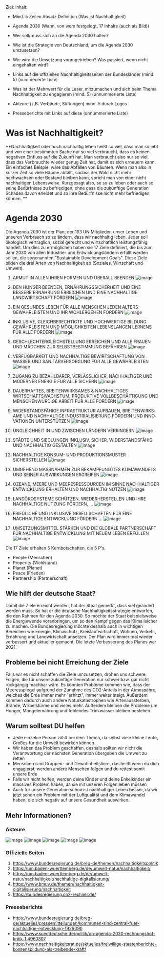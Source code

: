 Ziel:
Inhalt:

- Mind. 5 Zeilen Absatz Definition (Was ist Nachhaltigkeit)
- Agenda 2030 (Wann, von wem festgelegt, 17 Inhalte (auch als Bild))
- Wer soll/muss sich an die Agenda 2030 halten?
- Wie ist die Strategie von Deutschland, um die Agenda 2030 umzusetzen?

- Wie wird die Umsetzung vorangetrieben? Was passiert, wenn nicht eingehalten wird?

- Links auf die offiziellen Nachhaltigkeitsseiten der Bundesländer (mind. 5) (nummerierte Liste)

- Was ist der Mehrwert für die Leser, mitzumachen und sich beim Thema Nachhaltigkeit zu engagieren (mind. 5) (unnummerierte Liste)
- Akteure (z.B. Verbände, Stiftungen) mind. 5 durch Logos
- Presseberichte mit Links auf diese (unnummerierte Liste)

# Was ist Nachhaltigkeit?

**Nachhaltigkeit oder auch nachhaltig leben heißt so viel, dass man so lebt und von einer bestimmten Sache nur so viel verbraucht, dass es keinen negativen Einfluss auf die Zukunft hat. Man  verbraucht also nur so viel, dass das Verbrauchte wieder genug Zeit hat, damit es sich erneuern kann. Ein einfaches Beispiel wäre das Abfällen von Bäumen. Wenn man also in kurzer Zeit so viele Bäume abfällt, sodass der Wald nicht mehr nachwachsen  oder Bestand bleiben kann, spricht man von einer nicht nachhaltigen Lebensweise. 
Kurzgesagt also, so so zu leben oder auch so seine Bedürfnisse zu befriedigen, ohne dass die zukünftige Generation Schäden davon erleidet und so ihre Bedürfnisse nicht mehr befriedigen können. 
**
# Agenda 2030

Die Agenda 2030 ist der Plan, der 193 UN Mitglieder, unser Leben und unseren Verbrauch so zu ändern, dass wir nachhaltig leben. Jeder soll ökologisch verträglich, sozial gerecht und wirtschaftlich leistungsfähig handelt. Um dies zu ermöglichen haben sie 17 Ziele definiert, die bis zum Jahr 2030 von allen Industrie- und Entwicklungsländern erfüllt werden sollen, die sogenannten "Sustainable Development Goals". Diese Ziele bilden die drei Arten von Nachhaltigkeit ab (Soziales, Wirtschaft und Umwelt). 

1. ARMUT IN ALLEN IHREN FORMEN UND ÜBERALL BEENDEN ![image](/images/SDG-icon-DE-01.jpg)

2. DEN HUNGER BEENDEN, ERNÄH­RUNGS­SICHERHEIT UND EINE BESSERE ERNÄHRUNG ERREICHEN UND EINE NACHHALTIGE LANDWIRT­SCHAFT FÖRDERN ![image](/images/SDG-icon-DE-02.jpg)

3. EIN GESUNDES LEBEN FÜR ALLE MENSCHEN JEDEN ALTERS GEWÄHRLEISTEN UND IHR WOHLERGEHEN FÖRDERN ![image](/images/SDG-icon-DE-03.jpg)

4. INKLUSIVE, GLEICHBERECHTIGTE UND HOCHWERTIGE BILDUNG GEWÄHR­LEISTEN UND MÖGLICHKEITEN LEBENS­LANGEN LERNENS FÜR ALLE FÖRDERN ![image](/images/SDG-icon-DE-04.jpg)

5. GESCHLECHTERGLEICHSTELLUNG ERREICHEN UND ALLE FRAUEN UND MÄDCHEN ZUR SELBSTBESTIMMUNG BEFÄHIGEN ![image](/images/SDG-icon-DE-05.jpg)

6. VERFÜGBARKEIT UND NACHHALTIGE BEWIRTSCHAFTUNG VON WASSER UND SANITÄRVERSORGUNG FÜR ALLE GEWÄHRLEISTEN ![image](/images/SDG-icon-DE-06.jpg)

7. ZUGANG ZU BEZAHLBARER, VERLÄSSLICHER, NACHHALTIGER UND MODERNER ENERGIE FÜR ALLE SICHERN ![image](/images/SDG-icon-DE-07.jpg)

8. DAUERHAFTES, BREITENWIRKSAMES &amp; NACHHALTIGES WIRTSCHAFTS­WACHSTUM, PRODUKTIVE VOLLBE­SCHÄFTIGUNG UND MENSCHEN­WÜR­DIGE ARBEIT FÜR ALLE FÖRDERN ![image](/images/SDG-icon-DE-08.jpg)

9. WIDERSTANDSFÄHIGE INFRA­STRUK­TUR AUFBAUEN, BREITEN­WIRKS­AME UND NACH­HALTIGE INDU­STRIALI­SIE­RUNG FÖRDERN UND INNO­VATIONEN UNTERSTÜTZEN ![image](/images/SDG-icon-DE-09.jpg)

10. UNGLEICHHEIT IN UND ZWISCHEN LÄNDERN VERRINGERN ![image](/images/SDG-icon-DE-10.jpg)

11. STÄDTE UND SIEDLUNGEN INKLUSIV, SICHER, WIDERSTANDSFÄHIG UND NACHHALTIG GESTALTEN ![image](/images/SDG-icon-DE-11.jpg)

12. NACHHALTIGE KONSUM- UND PRODUKTIONSMUSTER SICHERSTELLEN ![image](/images/SDG-icon-DE-12.jpg)

13. UMGEHEND MASSNAHMEN ZUR BEKÄMPFUNG DES KLIMAWANDELS UND SEINER AUSWIRKUNGEN ERGREIFEN ![image](/images/SDG-icon-DE-13.jpg)

14. OZEANE, MEERE UND MEERES­RES­SOURCEN IM SINNE NACHHALTIGER ENTWICKLUNG ERHALTEN UND NACHHALTIG NUTZEN ![image](/images/SDG-icon-DE-14.jpg)

15. LANDÖKOSYSTEME SCHÜTZEN, WIEDERHERSTELLEN UND IHRE NACHHALTIGE NUTZUNG FÖRDERN, ... ![image](/images/SDG-icon-DE-15.jpg)

16. FRIEDLICHE UND INKLUSIVE GESELLSCHAFTEN FÜR EINE NACHHALTIGE ENTWICKLUNG FÖRDERN ... ![image](/images/SDG-icon-DE-16.jpg)

17. UMSETZUNGSMITTEL STÄRKEN UND DIE GLOBALE PARTNERSCHAFT FÜR NACHHALTIGE ENTWICKLUNG MIT NEUEM LEBEN ERFÜLLEN ![image](/images/SDG-icon-DE-17.jpg)

Die 17 Ziele erhalten 5 Kernbotschaften, die 5 P's.
- People (Menschen)
- Properity (Wohlstand)
- Planet (Planet)
- Peace (Frieden)
- Partnership (Partnerschaft)

## Wie hilft der deutsche Staat?

Damit die Ziele erreicht werden, hat der Staat gemerkt, dass viel geändert werden muss. So hat er die deutsche Nachhaltigkeitsstrategie entworfen, die den Rahmen für den Agenda 2030.  So möchte der Staat beispielsweise die Energiewende voranbringen, um so den Kampf gegen das Klima leicher zu machen. Die Bundesregierung möchte deshalb auch in wichtigen Bereichen wie Energie, Klimaschutz, Kreislaufwirtschaft, Wohnen, Verkehr, Ernährung und Landwirtschaft ansetzen. Der Plan wird immer mal wieder verbessert und aktueller gemacht. Die letzte Verbesserung des Planes war 2021.

## Probleme bei nicht Erreichung der Ziele

Falls wir es nicht schaffen die Ziele umzusetzen, drohen uns schwere Folgen, die für unsere zukünftige Generation nur schwer bzw. gar nicht rückgängig machbar wäre. Es könnten Probleme kommen wie, dass der Meeresspiegel aufgrund der Zunahme des CO2-Anteils in der Atmospähre, welches die Erde immer mehr "erhitzt", immer weiter steigt. Außerdem kommen dadurch auch andere Naturkatastrophen wie Artenaussterben, Brände, Wirbelstürme und vieles mehr. Außerdem bleiben die Probleme um Hunger, Mangelernährung und fehlendes Trinkwasser bleiben bestehen.



## Warum solltest DU helfen

- Jede einzelne Person zählt bei dem Thema, da selbst viele kleine Leute, Großes für die Umwelt bewirken können.
- Wir haben das Problem geschaffen, deshalb sollten wir nicht die Verantwortung der nächsten Generation übergeben die Umwelt zu retten
- Menschen sind Gruppen- und Gewohnheitstiere, das heißt wenn du dich engagierst, werden andere Menschen folgen und du rettest somit unsere Erde
- Falls wir nicht helfen, werden deine Kinder und deine Enkelkinder ein massives Problem haben, da sie mit unseren Folgen leben müssen
- Auch für unsere Generation schon ist nachhaltiger Leben besser, da wir jetzt schon ein Problem mit der Luftqualität und dem Klimawandel haben, die sich negativ auf unsere Gesundheit auswirken.



## Mehr Informationen?

### Akteure
![image](/images/bnw-logo.jpg)
![image](/images/Grafik_Faktor_Wohnen.jpg)
![image](/images/KAS_Logo_Original.png)
![image](/images/logo_verein_nachhaltigkeit.jpeg)
![image](/images/vnu-logo.png)

### Offizielle Seiten
1. https://www.bundesregierung.de/breg-de/themen/nachhaltigkeitspolitik
2. https://um.baden-wuerttemberg.de/de/umwelt-natur/nachhaltigkeit/
3. https://um.baden-wuerttemberg.de/de/umwelt-natur/nachhaltigkeit/nachhaltige-digitalisierung/
4. https://www.bmuv.de/themen/nachhaltigkeit-digitalisierung/nachhaltigkeit
5. https://bundesregierung.co2-rechner.de/

### Presseberichte
- https://www.bundesregierung.de/breg-de/aktuelles/pressemitteilungen/kommunen-sind-zentral-fuer-nachhaltige-entwicklung-1929090
- https://www.sueddeutsche.de/politik/un-agenda-2030-rechnungshof-kritik-1.4960807
- https://www.nachhaltigkeitsrat.de/aktuelles/freiwillige-staatenberichte-konsensbildung-als-treibende-kraft/